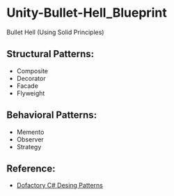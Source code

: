 # Unity-Bullet-Hell_Blueprint
Bullet Hell (Using Solid Principles)

## Structural Patterns:
- Composite
- Decorator
- Facade
- Flyweight

## Behavioral Patterns:
- Memento
- Observer
- Strategy

## Reference:
- [Dofactory C# Desing Patterns](https://dofactory.com/net/design-patterns)
